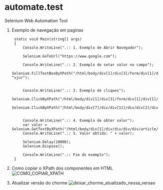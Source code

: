 # automate.test
Selenium Web Automation Tool 

1. Exemplo de navegação em paginas 

        static void Main(string[] args)
        {
            Console.WriteLine(".:: 1. Exemplo de Abrir Navegador");
        
            Selenium.GoToUrl("https://www.google.com");

            Console.WriteLine(".:: 2. Exemplo de setar valor no campo");
            Selenium.FillTextBoxByXPath("/html/body/div[1]/div[3]/form/div[1]/div[1]/div[1]/div/div[2]/input", "xjur"); 
           

            Console.WriteLine(".:: 3. Exemplo de cliques");
            Selenium.ClickByXPath("/html/body/div[1]/div[3]/form/div[1]/div[1]/div[4]/center/input[1]"); 
            Selenium.ClickByXPath("/html/body/div[7]/div/div[11]/div/div[2]/div[2]/div/div/div[1]/div/div/div/div/div/div/div[1]/a/h3");


            Console.WriteLine(".:: 4. Exemplo de obter valor");
            var valor = Selenium.GetTextByXPath("/html/body/div[1]/div/div/div/div/article/div/div/section[1]/div[3]/div[1]/div/div[1]/div/div/div[1]/h4");
            Console.WriteLine(".:: 5. Valor obtido: " + valor);

            Selenium.Delay(10000);
            Selenium.Dispose();

            Console.WriteLine(".:: Fim do exemplo");
        }

2. Como copiar o XPath dos componentes em HTML
![COMO_COPIAR_XPATH](https://user-images.githubusercontent.com/21311134/229977753-b6093d38-8b39-49ea-b3e8-7d92247682c3.png)



3. Atualizar versão do chorme
![deixar_chorme_atualizado_nessa_versao](https://user-images.githubusercontent.com/21311134/229977274-9398d263-e849-425f-a6f1-eb09c36ecd2b.PNG)
